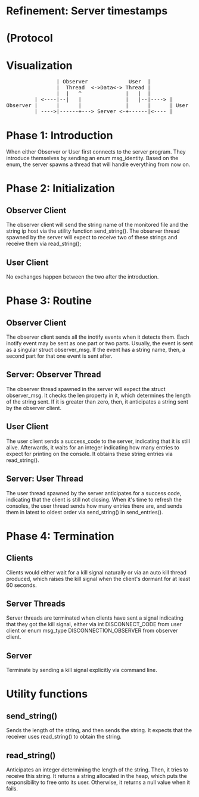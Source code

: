 # Refinement: Server timestamps

# (Protocol

# Visualization
<pre>
                | Observer             User  |
                |  Thread  <->Data<-> Thread |
                |  |   ^              |   |  |
         | <----|--|   |              |   |--|----> |
Observer |      |      |              |      |      | User
         | ---->|------+---> Server <-+------|<---- |
</pre>

# Phase 1: Introduction
When either Observer or User first connects to the server program. They introduce themselves
by sending an enum msg_identity. Based on the enum, the server spawns a thread that will handle everything from now on.

# Phase 2: Initialization

## Observer Client
The observer client will send the string name of the monitored file and the
string ip host via the utility function send_string(). The observer thread spawned by the server will expect to receive two of these strings and receive them via read_string();

## User Client
No exchanges happen between the two after the introduction.

# Phase 3: Routine

## Observer Client
The observer client sends all the inotify events when it detects them. Each inotify event may be
sent as one part or two parts. Usually, the event is sent as a singular struct observer_msg.
If the event has a string name, then, a second part for that one event is sent after.

## Server: Observer Thread
The observer thread spawned in the server will expect the struct observer_msg. It checks the
len property in it, which determines the length of the string sent. If it is greater than zero,
then, it anticipates a string sent by the observer client.

## User Client
The user client sends a success_code to the server, indicating that it is still alive.
Afterwards, it waits for an integer indicating how many entries to expect for printing
on the console. It obtains these string entries via read_string().

## Server: User Thread
The user thread spawned by the server anticipates for a success code, indicating that the client
is still not closing. When it's time to refresh the consoles, the user thread sends how many
entries there are, and sends them in latest to oldest order via send_string() in send_entries().

# Phase 4: Termination

## Clients
Clients would either wait for a kill signal naturally or via an auto kill thread produced, which
raises the kill signal when the client's dormant for at least 60 seconds.

## Server Threads
Server threads are terminated when clients have sent a signal indicating that they got the kill
signal, either via int DISCONNECT_CODE from user client or enum msg_type DISCONNECTION_OBSERVER
from observer client.

## Server
Terminate by sending a kill signal explicitly via command line.

# Utility functions

## send_string()
Sends the length of the string, and then sends the string. It expects that the receiver uses
read_string() to obtain the string.

## read_string()
Anticipates an integer determining the length of the string. Then, it tries to receive this
string. It returns a string allocated in the heap, which puts the responsibility to free onto
its user. Otherwise, it returns a null value when it fails.